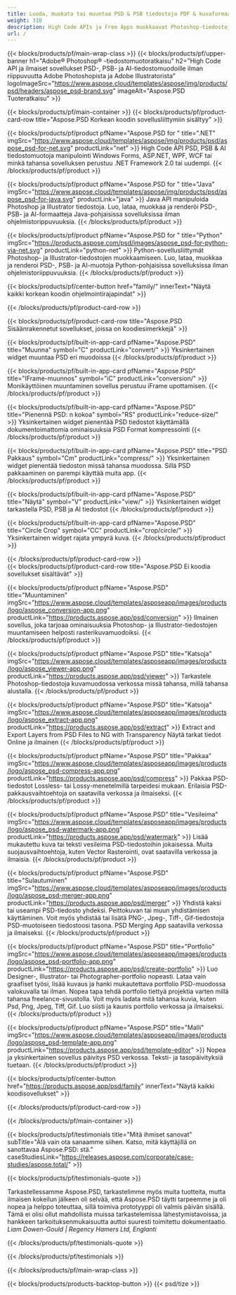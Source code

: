 ```yaml
---
title: Luoda, muokata tai muuntaa PSD & PSB tiedostoja PDF & kuvaformaatteja
weight: 310
description: High Code APIs ja Free Apps muokkaavat Photoshop-tiedostoja. Kyky päivittää kerrosominaisuuksia, lisätä vesilevyn pyörimisasteikko Flip Crop Gathering Raster Conversion.
url: /
---
```


{{< blocks/products/pf/main-wrap-class >}}
{{< blocks/products/pf/upper-banner h1="Adobe® Photoshop® -tiedostomuotoratkaisu" h2="High Code API ja ilmaiset sovellukset PSD-, PSB- ja AI-tiedostomuodoille ilman riippuvuutta Adobe Photoshopista ja Adobe Illustratorista" logoImageSrc="https://www.aspose.cloud/templates/aspose/img/products/psd/headers/aspose_psd-brand.svg" imageAlt="Aspose.PSD Tuoteratkaisu" >}}

{{< blocks/products/pf/main-container >}}
{{< blocks/products/pf/product-card-row title="Aspose.PSD Korkean koodin sovellusliittymiin sisältyy" >}}

{{< blocks/products/pf/product pfName="Aspose.PSD for " title=".NET" imgSrc="https://www.aspose.cloud/templates/aspose/img/products/psd/aspose_psd-for-net.svg" productLink="net" >}}
High Code API PSD, PSB & AI tiedostomuotoja manipulointi Windows Forms, ASP.NET, WPF, WCF tai minkä tahansa sovelluksen perustuu .NET Framework 2.0 tai uudempi.
{{< /blocks/products/pf/product >}}

{{< blocks/products/pf/product pfName="Aspose.PSD for " title="Java" imgSrc="https://www.aspose.cloud/templates/aspose/img/products/psd/aspose_psd-for-java.svg" productLink="java" >}}
Java API manipuloida Photoshop ja Illustrator tiedostoja. Luo, lataa, muokkaa ja renderöi PSD-, PSB- ja AI-formaatteja Java-pohjaisissa sovelluksissa ilman ohjelmistorippuvuuksia.
{{< /blocks/products/pf/product >}}

{{< blocks/products/pf/product pfName="Aspose.PSD for " title="Python" imgSrc="https://products.aspose.com/psd/images/aspose_psd-for-python-via-net.svg" productLink="python-net" >}}
Python-sovellusliittymät Photoshop- ja Illustrator-tiedostojen muokkaamiseen. Luo, lataa, muokkaa ja renderoi PSD-, PSB- ja AI-muotoja Python-pohjaisissa sovelluksissa ilman ohjelmistoriippuvuuksia.
{{< /blocks/products/pf/product >}}

{{< blocks/products/pf/center-button href="family/" innerText="Näytä kaikki korkean koodin ohjelmointirajapindat" >}}

{{< /blocks/products/pf/product-card-row >}}

{{< blocks/products/pf/product-card-row title="Aspose.PSD Sisäänrakennetut sovellukset, joissa on koodiesimerkkejä" >}}

{{< blocks/products/pf/built-in-app-card pfName="Aspose.PSD" title="Muunna" symbol="C" productLink="convert/" >}}
Yksinkertainen widget muuntaa PSD eri muodoissa
{{< /blocks/products/pf/product >}}

{{< blocks/products/pf/built-in-app-card pfName="Aspose.PSD" title="IFrame-muunnos" symbol="iC" productLink="conversion/" >}}
Monikäyttöinen muuntaminen sovellus perustuu iFrame upottamisen.
{{< /blocks/products/pf/product >}}

{{< blocks/products/pf/built-in-app-card pfName="Aspose.PSD" title="Pienennä PSD: n kokoa" symbol="RS" productLink="reduce-size/" >}}
Yksinkertainen widget pienentää PSD tiedostot käyttämällä dokumentoimattomia ominaisuuksia PSD Format kompressointi
{{< /blocks/products/pf/product >}}

{{< blocks/products/pf/built-in-app-card pfName="Aspose.PSD" title="PSD Pakkaus" symbol="Cm" productLink="compress/" >}}
Yksinkertainen widget pienentää tiedoston missä tahansa muodossa. Sillä PSD pakkaaminen on parempi käyttää muita app.
{{< /blocks/products/pf/product >}}

{{< blocks/products/pf/built-in-app-card pfName="Aspose.PSD" title="Näytä" symbol="V" productLink="view/" >}}
Yksinkertainen widget tarkastella PSD, PSB ja AI tiedostot
{{< /blocks/products/pf/product >}}

{{< blocks/products/pf/built-in-app-card pfName="Aspose.PSD" title="Circle Crop" symbol="CC" productLink="crop/circle/" >}}
Yksinkertainen widget rajata ympyrä kuva.
{{< /blocks/products/pf/product >}}
									
{{< /blocks/products/pf/product-card-row >}}										   
{{< blocks/products/pf/product-card-row title="Aspose.PSD Ei koodia sovellukset sisältävät" >}}

{{< blocks/products/pf/product pfName="Aspose.PSD" title="Muuntaminen" imgSrc="https://www.aspose.cloud/templates/asposeapp/images/products/logo/aspose_conversion-app.png" productLink="https://products.aspose.app/psd/conversion" >}}
Ilmainen sovellus, joka tarjoaa ominaisuuksia Photoshop- ja Illustrator-tiedostojen muuntamiseen helposti rasterikuvamuodoiksi.
{{< /blocks/products/pf/product >}}

{{< blocks/products/pf/product pfName="Aspose.PSD" title="Katsoja" imgSrc="https://www.aspose.cloud/templates/asposeapp/images/products/logo/aspose_viewer-app.png" productLink="https://products.aspose.app/psd/viewer" >}}
Tarkastele Photoshop-tiedostoja kuvamuodossa verkossa missä tahansa, millä tahansa alustalla.
{{< /blocks/products/pf/product >}}

{{< blocks/products/pf/product pfName="Aspose.PSD" title="Katsoja" imgSrc="https://www.aspose.cloud/templates/asposeapp/images/products/logo/aspose_extract-app.png" productLink="https://products.aspose.app/psd/extract" >}}
Extract and Export Layers from PSD Files to NG with Transparency Näytä tarkat tiedot Online ja ilmainen
{{< /blocks/products/pf/product >}}

{{< blocks/products/pf/product pfName="Aspose.PSD" title="Pakkaa" imgSrc="https://www.aspose.cloud/templates/asposeapp/images/products/logo/aspose_psd-compress-app.png" productLink="https://products.aspose.app/psd/compress" >}}
Pakkaa PSD-tiedostot Lossless- tai Lossy-menetelmillä tarpeidesi mukaan. Erilaisia PSD-pakkausvaihtoehtoja on saatavilla verkossa ja ilmaiseksi.
{{< /blocks/products/pf/product >}}

{{< blocks/products/pf/product pfName="Aspose.PSD" title="Vesileima" imgSrc="https://www.aspose.cloud/templates/asposeapp/images/products/logo/aspose_psd-watermark-app.png" productLink="https://products.aspose.app/psd/watermark" >}}
Lisää mukautettu kuva tai teksti vesileima PSD-tiedostoihin jokaisessa. Muita suojausvaihtoehtoja, kuten Vector Rasterointi, ovat saatavilla verkossa ja ilmaisia.
{{< /blocks/products/pf/product >}}

{{< blocks/products/pf/product pfName="Aspose.PSD" title="Sulautuminen" imgSrc="https://www.aspose.cloud/templates/asposeapp/images/products/logo/aspose_psd-merger-app.png" productLink="https://products.aspose.app/psd/merger" >}}
Yhdistä kaksi tai useampi PSD-tiedosto yhdeksi. Peittokuvan tai muun yhdistämisen käyttäminen. Voit myös yhdistää tai lisätä PNG-, Jpeg-, Tiff-, Gif-tiedostoja PSD-muotoiseen tiedostoosi tasona. PSD Merging App saatavilla verkossa ja ilmaiseksi.
{{< /blocks/products/pf/product >}}

{{< blocks/products/pf/product pfName="Aspose.PSD" title="Portfolio" imgSrc="https://www.aspose.cloud/templates/asposeapp/images/products/logo/aspose_psd-portfolio-app.png" productLink="https://products.aspose.app/psd/create-portfolio" >}}
Luo Designer-, Illustrator- tai Photographer-portfolio nopeasti. Lataa vain graafiset työsi, lisää kuvaus ja hanki mukautettava portfolio PSD-muodossa valokuvalla tai ilman. Nopea tapa tehdä portfolio tiettyä projektia varten millä tahansa freelance-sivustolla. Voit myös ladata mitä tahansa kuvia, kuten Psd, Png, Jpeg, Tiff, Gif. Luo siisti ja kaunis portfolio verkossa ja ilmaiseksi.
{{< /blocks/products/pf/product >}}

{{< blocks/products/pf/product pfName="Aspose.PSD" title="Malli" imgSrc="https://www.aspose.cloud/templates/asposeapp/images/products/logo/aspose_psd-template-app.png" productLink="https://products.aspose.app/psd/template-editor" >}}
Nopea ja yksinkertainen sovellus päivitys PSD verkossa. Teksti- ja tasopäivityksiä tuetaan.
{{< /blocks/products/pf/product >}}

{{< blocks/products/pf/center-button href="https://products.aspose.app/psd/family" innerText="Näytä kaikki koodisovellukset" >}}

{{< /blocks/products/pf/product-card-row >}}

{{< /blocks/products/pf/main-container >}}

{{< blocks/products/pf/testimonials title="Mitä ihmiset sanovat" subTitle="Älä vain ota sanaamme siihen. Katso, mitä käyttäjillä on sanottavaa Aspose.PSD: stä." caseStudiesLink="https://releases.aspose.com/corporate/case-studies/aspose.total/" >}}

{{< blocks/products/pf/testimonials-quote >}}
<p class="first">
 Tarkastellessamme Aspose.PSD, tarkastelimme myös muita tuotteita, mutta ilmaisen kokeilun jälkeen oli selvää, että Aspose.PSD täytti tarpeemme ja oli nopea ja helppo toteuttaa, sillä toimiva prototyyppi oli valmis päivän sisällä. Tämä ei olisi ollut mahdollista muissa tarkastelemissa lähestymistavoissa, ja hankkeen tarkoituksenmukaisuutta auttoi suuresti toimitettu dokumentaatio.
 <em>
  Liam Dowen-Gould | Regency Hamers Ltd, Englanti
 </em>
</p>

{{< /blocks/products/pf/testimonials-quote >}}

{{< /blocks/products/pf/testimonials >}}

{{< /blocks/products/pf/main-wrap-class >}}

{{< blocks/products/products-backtop-button >}}
{{< psd/tize >}}
